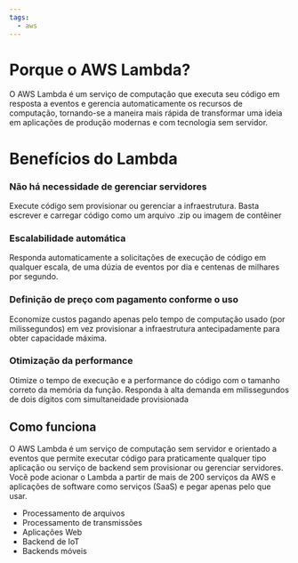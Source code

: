 ```yaml
---
tags:
  - aws
---
```


# Porque o AWS Lambda?

O AWS Lambda é um serviço de computação que executa seu código em resposta a eventos e gerencia automaticamente os recursos de computação, tornando-se a maneira mais rápida de transformar uma ideia em aplicações de produção modernas e com tecnologia sem servidor. 


# Benefícios do Lambda 
### Não há necessidade de gerenciar servidores
Execute código sem provisionar ou gerenciar a infraestrutura. Basta escrever e carregar código como um arquivo .zip ou imagem de contêiner 

### Escalabilidade automática
Responda automaticamente a solicitações de execução de código em qualquer escala, de uma dúzia de eventos por dia e centenas de milhares por segundo.

### Definição de preço com pagamento conforme o uso
Economize custos pagando apenas pelo tempo de computação usado (por milissegundos) em vez provisionar a infraestrutura antecipadamente para obter capacidade máxima.

### Otimização da performance
Otimize o tempo de execução e a performance do código com o tamanho correto da memória da função. Responda à alta demanda em milissegundos de dois dígitos com simultaneidade provisionada


## Como funciona
O AWS Lambda é um serviço de computação sem servidor e orientado a eventos que permite executar código para praticamente qualquer tipo aplicação ou serviço de backend sem provisionar ou gerenciar servidores. Você pode acionar o Lambda a partir de mais de 200 serviços da AWS e aplicações de software como serviços (SaaS) e pegar apenas pelo que usar. 
- Processamento de arquivos
- Processamento de transmissões 
- Aplicações Web
- Backend de IoT
- Backends móveis 

